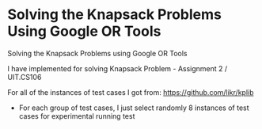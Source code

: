 # Solving the Knapsack Problems Using Google OR Tools
Solving the Knapsack Problems using Google OR Tools

I have implemented for solving Knapsack Problem - Assignment 2 / UIT.CS106

For all of the instances of test cases I got from: https://github.com/likr/kplib

- For each group of test cases, I just select randomly 8 instances of test cases for experimental running test
